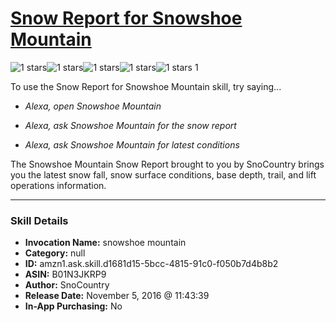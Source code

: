 # [Snow Report for Snowshoe Mountain](http://alexa.amazon.com/#skills/amzn1.ask.skill.d1681d15-5bcc-4815-91c0-f050b7d4b8b2)
![1 stars](../../images/ic_star_black_18dp_1x.png)![1 stars](../../images/ic_star_border_black_18dp_1x.png)![1 stars](../../images/ic_star_border_black_18dp_1x.png)![1 stars](../../images/ic_star_border_black_18dp_1x.png)![1 stars](../../images/ic_star_border_black_18dp_1x.png) 1

To use the Snow Report for Snowshoe Mountain skill, try saying...

* *Alexa, open Snowshoe Mountain*

* *Alexa, ask Snowshoe Mountain for the snow report*

* *Alexa, ask Snowshoe Mountain for latest conditions*

The Snowshoe Mountain Snow Report brought to you by SnoCountry brings you the latest snow fall, snow surface conditions,  base depth, trail, and lift operations information.

***

### Skill Details

* **Invocation Name:** snowshoe mountain
* **Category:** null
* **ID:** amzn1.ask.skill.d1681d15-5bcc-4815-91c0-f050b7d4b8b2
* **ASIN:** B01N3JKRP9
* **Author:** SnoCountry
* **Release Date:** November 5, 2016 @ 11:43:39
* **In-App Purchasing:** No
